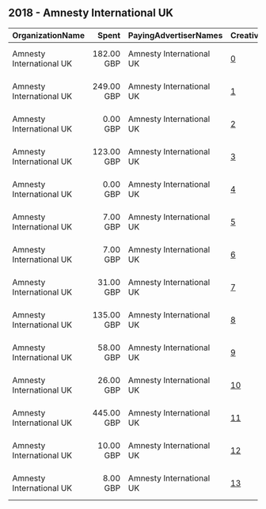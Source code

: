 ## 2018 - Amnesty International UK 
|OrganizationName|Spent|PayingAdvertiserNames|CreativeUrls|Impressions|Genders|AgeBrackets|CountryCodes|BillingAddresses|CandidateBallotInformation|
|:---|---:|:---|:---|---:|:---|:---|:---|:---|:---|
|Amnesty International UK|182.00 GBP|Amnesty International UK|[0](https://www.snap.com/political-ads/asset/33b4f152e43884354fffb0585a988553c7ebd4021e73991a1dab61e01fb04912?mediaType=mp4)|109,295||18-24|united kingdom|"17-25 New Inn Yard,London,EC2A 3EA,GB"||
|Amnesty International UK|249.00 GBP|Amnesty International UK|[1](https://www.snap.com/political-ads/asset/2c26481dd98f7320cd4bb64c2c5fe597f9d87a3e80b96463c14e972fbe05e19d?mediaType=mp4)|141,258||18-24|united kingdom|"17-25 New Inn Yard,London,EC2A 3EA,GB"||
|Amnesty International UK|0.00 GBP|Amnesty International UK|[2](https://www.snap.com/political-ads/asset/726304fabbc24f4eed92e2a775746d7e265a70ef17caba322f9a2eb0d798ed05?mediaType=mp4)|15||18-24|united kingdom|"17-25 New Inn Yard,London,EC2A 3EA,GB"||
|Amnesty International UK|123.00 GBP|Amnesty International UK|[3](https://www.snap.com/political-ads/asset/4c85fa40301256826725786b758dcbc6d26bb499c5bc22c18a0f054721e4332b?mediaType=mp4)|56,913||25+|united kingdom|"17-25 New Inn Yard,London,EC2A 3EA,GB"||
|Amnesty International UK|0.00 GBP|Amnesty International UK|[4](https://www.snap.com/political-ads/asset/726304fabbc24f4eed92e2a775746d7e265a70ef17caba322f9a2eb0d798ed05?mediaType=mp4)|3||25+|united kingdom|"17-25 New Inn Yard,London,EC2A 3EA,GB"||
|Amnesty International UK|7.00 GBP|Amnesty International UK|[5](https://www.snap.com/political-ads/asset/81ff45862cb208afdaf3f764da77fa326b3bd0a5d974e0d7559c8920e84d2bd0?mediaType=mp4)|3,858||25+|united kingdom|"17-25 New Inn Yard,London,EC2A 3EA,GB"||
|Amnesty International UK|7.00 GBP|Amnesty International UK|[6](https://www.snap.com/political-ads/asset/951529dbc7da239b0a9e5a480a5d8c3381ae1246098e3c7370ab73bcce9c4d4c?mediaType=mp4)|4,577||18-24|united kingdom|"17-25 New Inn Yard,London,EC2A 3EA,GB"||
|Amnesty International UK|31.00 GBP|Amnesty International UK|[7](https://www.snap.com/political-ads/asset/33b4f152e43884354fffb0585a988553c7ebd4021e73991a1dab61e01fb04912?mediaType=mp4)|16,343||25+|united kingdom|"17-25 New Inn Yard,London,EC2A 3EA,GB"||
|Amnesty International UK|135.00 GBP|Amnesty International UK|[8](https://www.snap.com/political-ads/asset/3892d31841937b61d036d7c2d227d001642b63c9b508cd03ffe38a2dad4e6829?mediaType=mp4)|77,663||18-24|united kingdom|"17-25 New Inn Yard,London,EC2A 3EA,GB"||
|Amnesty International UK|58.00 GBP|Amnesty International UK|[9](https://www.snap.com/political-ads/asset/3892d31841937b61d036d7c2d227d001642b63c9b508cd03ffe38a2dad4e6829?mediaType=mp4)|30,679||25+|united kingdom|"17-25 New Inn Yard,London,EC2A 3EA,GB"||
|Amnesty International UK|26.00 GBP|Amnesty International UK|[10](https://www.snap.com/political-ads/asset/4c85fa40301256826725786b758dcbc6d26bb499c5bc22c18a0f054721e4332b?mediaType=mp4)|18,218||18-24|united kingdom|"17-25 New Inn Yard,London,EC2A 3EA,GB"||
|Amnesty International UK|445.00 GBP|Amnesty International UK|[11](https://www.snap.com/political-ads/asset/2c26481dd98f7320cd4bb64c2c5fe597f9d87a3e80b96463c14e972fbe05e19d?mediaType=mp4)|232,906||25+|united kingdom|"17-25 New Inn Yard,London,EC2A 3EA,GB"||
|Amnesty International UK|10.00 GBP|Amnesty International UK|[12](https://www.snap.com/political-ads/asset/951529dbc7da239b0a9e5a480a5d8c3381ae1246098e3c7370ab73bcce9c4d4c?mediaType=mp4)|7,059||25+|united kingdom|"17-25 New Inn Yard,London,EC2A 3EA,GB"||
|Amnesty International UK|8.00 GBP|Amnesty International UK|[13](https://www.snap.com/political-ads/asset/81ff45862cb208afdaf3f764da77fa326b3bd0a5d974e0d7559c8920e84d2bd0?mediaType=mp4)|5,075||18-24|united kingdom|"17-25 New Inn Yard,London,EC2A 3EA,GB"||
